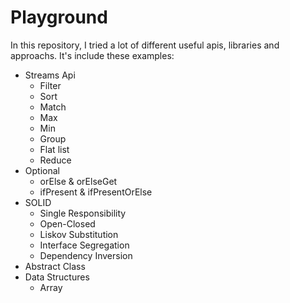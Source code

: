 # Playground
 
In this repository, I tried a lot of different useful apis, libraries and approachs. It's include these examples:
* Streams Api
  * Filter
  * Sort
  * Match
  * Max
  * Min
  * Group
  * Flat list
  * Reduce
* Optional
  * orElse & orElseGet
  * ifPresent & ifPresentOrElse
* SOLID
  * Single Responsibility
  * Open-Closed
  * Liskov Substitution
  * Interface Segregation
  * Dependency Inversion
* Abstract Class
* Data Structures
  * Array